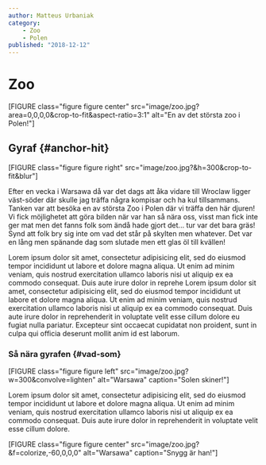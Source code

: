 ```yaml
---
author: Matteus Urbaniak
category:
    - Zoo
    - Polen
published: "2018-12-12"
---
```

Zoo
==================================

[FIGURE class="figure figure center" src="image/zoo.jpg?area=0,0,0,0&crop-to-fit&aspect-ratio=3:1" alt="En av det största zoo i Polen!"]

<!--more-->


Gyraf {#anchor-hit}
-----------------------------------

[FIGURE class="figure figure right" src="image/zoo.jpg?&h=300&crop-to-fit&blur"]

<p>Efter en vecka i Warsawa då var det dags att åka vidare till Wroclaw ligger väst-söder där skulle jag träffa några kompisar och ha kul tillsammans. Tanken var att besöka en av största Zoo i Polen där vi träffa den här djuren! Vi fick möjlighetet att göra bilden när var han så nära oss, visst man fick inte ger mat men det fanns folk som ändå hade gjort det... tur var det bara gräs! Synd att folk bry sig inte om vad det står på skylten men whatever. Det var en lång men spänande dag som slutade men ett glas öl till kvällen!</p>

<p>Lorem ipsum dolor sit amet, consectetur adipisicing elit, sed do eiusmod tempor incididunt ut labore et dolore magna aliqua. Ut enim ad minim veniam, quis nostrud exercitation ullamco laboris nisi ut aliquip ex ea commodo consequat. Duis aute irure dolor in reprehe Lorem ipsum dolor sit amet, consectetur adipisicing elit, sed do eiusmod tempor incididunt ut labore et dolore magna aliqua. Ut enim ad minim veniam, quis nostrud exercitation ullamco laboris nisi ut aliquip ex ea commodo consequat. Duis aute irure dolor in reprehenderit in voluptate velit esse cillum dolore eu fugiat nulla pariatur. Excepteur sint occaecat cupidatat non proident, sunt in culpa qui officia deserunt mollit anim id est laborum.</p>  



### Så nära gyrafen {#vad-som}

[FIGURE class="figure figure left" src="image/zoo.jpg?w=300&convolve=lighten" alt="Warsawa" caption="Solen skiner!"]

<p>Lorem ipsum dolor sit amet, consectetur adipisicing elit, sed do eiusmod tempor incididunt ut labore et dolore magna aliqua. Ut enim ad minim veniam, quis nostrud exercitation ullamco laboris nisi ut aliquip ex ea commodo consequat. Duis aute irure dolor in reprehenderit in voluptate velit esse cillum dolore.</p>


[FIGURE class="figure figure center" src="image/zoo.jpg?&f=colorize,-60,0,0,0" alt="Warsawa" caption="Snygg är han!"]
